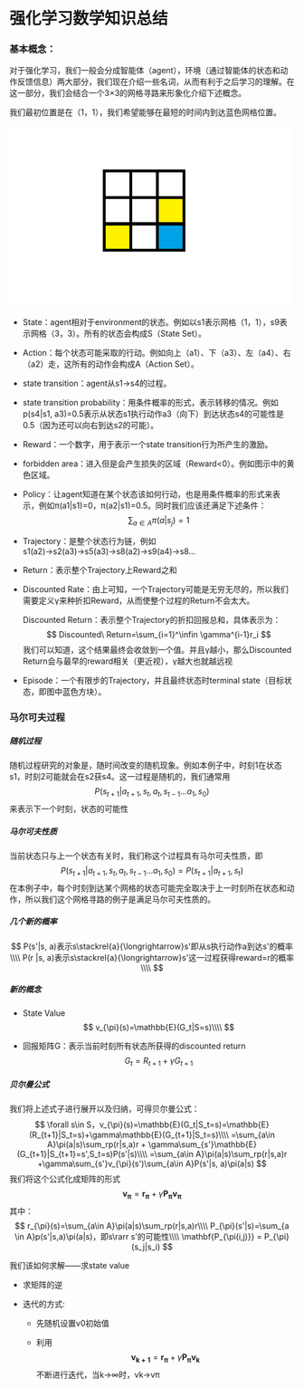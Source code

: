# 强化学习数学知识总结

### 基本概念：

对于强化学习，我们一般会分成智能体（agent），环境（通过智能体的状态和动作反馈信息）两大部分，我们现在介绍一些名词，从而有利于之后学习的理解。在这一部分，我们会结合一个3×3的网格寻路来形象化介绍下述概念。

我们最初位置是在（1，1），我们希望能够在最短的时间内到达蓝色网格位置。

![env1](./env-example1.png)

- State：agent相对于environment的状态。例如以s1表示网格（1，1），s9表示网格（3，3）。所有的状态会构成S（State Set）。

- Action：每个状态可能采取的行动。例如向上（a1）、下（a3）、左（a4）、右（a2）走，这所有的动作会构成A（Action Set）。

- state transition：agent从s1→s4的过程。

- state transition probability：用条件概率的形式，表示转移的情况。例如p(s4|s1, a3)=0.5表示从状态s1执行动作a3（向下）到达状态s4的可能性是0.5（因为还可以向右到达s2的可能）。

- Reward：一个数字，用于表示一个state  transition行为所产生的激励。

- forbidden area：进入但是会产生损失的区域（Reward<0）。例如图示中的黄色区域。

- Policy：让agent知道在某个状态该如何行动，也是用条件概率的形式来表示，例如π(a1|s1)=0，π(a2|s1)=0.5。同时我们应该还满足下述条件：
  $$
  \sum_{a\in A}\pi(a|s_j) = 1
  $$

- Trajectory：是整个状态行为链，例如s1(a2)→s2(a3)→s5(a3)→s8(a2)→s9(a4)→s8...

- Return：表示整个Trajectory上Reward之和

- Discounted Rate：由上可知，一个Trajectory可能是无穷无尽的，所以我们需要定义γ来种折扣Reward，从而使整个过程的Return不会太大。

  Discounted Return：表示整个Trajectory的折扣回报总和，具体表示为：
  $$
  Discounted\ Return=\sum_{i=1}^\infin \gamma^{i-1}r_i
  $$
  我们可以知道，这个结果最终会收敛到一个值。并且γ越小，那么Discounted Return会与最早的reward相关（更近视），γ越大也就越远视

- Episode：一个有限步的Trajectory，并且最终状态时terminal state（目标状态，即图中蓝色方块）。

### 马尔可夫过程

##### 随机过程

随机过程研究的对象是，随时间改变的随机现象。例如本例子中，时刻1在状态s1，时刻2可能就会在s2获s4。这一过程是随机的，我们通常用
$$
P(s_{t+1}|a_{t+1},s_{t}, a_{t}, s_{t-1}...a_1, s_0)
$$
来表示下一个时刻，状态的可能性

##### 马尔可夫性质

当前状态只与上一个状态有关时，我们称这个过程具有马尔可夫性质，即
$$
P(s_{t+1}|a_{t+1},s_{t}, a_{t}, s_{t-1}...a_1, s_0)=P(s_{t+1}|a_{t+1}, s_t)
$$
在本例子中，每个时刻到达某个网格的状态可能完全取决于上一时刻所在状态和动作，所以我们这个网格寻路的例子是满足马尔可夫性质的。

##### 几个新的概率

$$
P(s'|s, a)表示s\stackrel{a}{\longrightarrow}s'即从s执行动作a到达s'的概率\\\\
P(r |s, a)表示s\stackrel{a}{\longrightarrow}s'这一过程获得reward=r的概率\\\\
$$

##### 新的概念

- State Value
  $$
  v_{\pi}(s)=\mathbb{E}(G_t|S=s)\\\\
  $$

- 回报矩阵G：表示当前时刻所有状态所获得的discounted return
  $$
  G_t=R_{t+1}+\gamma G_{t+1}
  $$

##### 贝尔曼公式

我们将上述式子进行展开以及归纳，可得贝尔曼公式：
$$
\forall s\in S，v_{\pi}(s)=\mathbb{E}(G_t|S_t=s)=\mathbb{E}(R_{t+1}|S_t=s)+\gamma\mathbb{E}(G_{t+1}|S_t=s)\\\\
=\sum_{a\in A}\pi(a|s)\sum_rp(r|s,a)r + \gamma\sum_{s'}\mathbb{E}(G_{t+1}|S_{t+1}=s',S_t=s)P(s'|s)\\\\
=\sum_{a\in A}\pi(a|s)\sum_rp(r|s,a)r +\gamma\sum_{s'}v_{\pi}(s')\sum_{a\in A}P(s'|s, a)\pi(a|s)
$$
我们将这个公式化成矩阵的形式
$$
\mathbf{v_{\pi}}=\mathbf{r_{\pi}}+\gamma\mathbf{P_{\pi}}\mathbf{v_{\pi}}
$$
其中：
$$
r_{\pi}(s)=\sum_{a\in A}\pi(a|s)\sum_rp(r|s,a)r\\\\
P_{\pi}(s'|s)=\sum_{a \in A}p(s'|s,a)\pi(a|s)，即s\rarr s'的可能性\\\\
\mathbf{P_{\pi(i,j)}} = P_{\pi}(s_j|s_i)
$$


我们该如何求解——求state value

- 求矩阵的逆

- 迭代的方式:

  - 先随机设置v0初始值

  - 利用
    $$
    \mathbf{v_{k+1}}=\mathbf{r_{\pi}}+\gamma\mathbf{P_{\pi}}\mathbf{v_{k}}
    $$
    不断进行迭代，当k→∞时，vk→vπ

